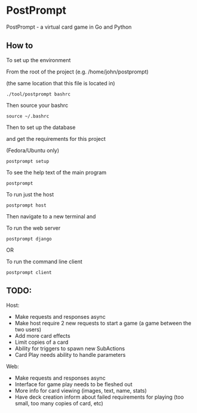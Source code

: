 PostPrompt
========

PostPrompt - a virtual card game in Go and Python

 How to
-------

To set up the environment

From the root of the project (e.g. /home/john/postprompt)

(the same location that this file is located in)

	./tool/postprompt bashrc

Then source your bashrc

	source ~/.bashrc

Then to set up the database

and get the requirements for this project

(Fedora/Ubuntu only)

	postprompt setup

To see the help text of the main program

	postprompt

To run just the host

	postprompt host

Then navigate to a new terminal and

To run the web server

	postprompt django

OR

To run the command line client

	postprompt client

 TODO:
------

Host:
 - Make requests and responses async
 - Make host require 2 new requests to start a game (a game between the two users)
 - Add more card effects
 - Limit copies of a card
 - Ability for triggers to spawn new SubActions
 - Card Play needs ability to handle parameters

Web:
 - Make requests and responses async
 - Interface for game play needs to be fleshed out
 - More info for card viewing (images, text, name, stats)
 - Have deck creation inform about failed requirements for playing (too small, too many copies of card, etc)
